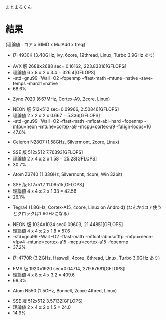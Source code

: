 まとまるくん


# 結果
(理論値 : コア x SIMD x MulAdd x freq)

 * i7-4930K (3.40GHz, Ivy, 6core, 12thread, Linux, Turbo 3.9GHz あり)
  - AVX 版 2688x2688 sec= 0.16162, 223.83316[GFLOPS]
  - 理論値 6 x 8 x 2 x 3.4 = 326.4[GFLOPS]
  - -std=gnu99 -Wall -O2 -fopenmp -ffast-math -mtune=native -save-temps -march=native
  - 68.6%
 * Zynq 7020 (667MHz, Cortex-A9, 2core, Linux)
  - NEON 版 512x512 sec=0.09966, 2.50846[GFLOPS]
  - 理論値 2 x 2 x 2 x 0.667 = 5.336[GFLOPS]
  - -std=gnu99 -Wall -O2 -ffast-math -mfloat-abi=hard -fopenmp -mfpu=neon -mtune=cortex-a9 -mcpu=cortex-a9 -falign-loops=16 
  - 47.0%
 * Celeron N2807 (1.58GHz, Silvermont, 2core, Linux)
  - SSE 版 512x512 7.76393[GFLOPS]
  - 理論値 2 x 4 x 2 x 1.58 = 25.28[GFLOPS]
  - 30.7%
 * Atom Z3740 (1.33GHz, Silvermont, 4core, Win 32bit)
  - SSE 版 512x512 11.09515[GFLOPS]
  - 理論値 4 x 4 x 2 x 1.33 = 42.56
  - 26.1%
 * Tegra4 (1.8GHz, Cortex-A15, 4core, Linux on Android) (なんか4コア使うとクロックは1.6GHzになる)
  - NEON 版 1024x1024 sec0.09603,  21.44851[GFLOPS]
  - 理論値 4 x 4 x 2 x 1.8 = 57.6
  - -std=gnu99 -Wall -O2 -ffast-math -mfloat-abi=softfp -mfpu=neon-vfpv4 -mtune=cortex-a15 -mcpu=cortex-a15 -fopenmp
  - 37.2%
 * i7-4770R (3.2GHz, Haswell, 4core, 8thread, Linux, Turbo 3.9GHz あり)
  - FMA 版 1920x1920 sec=0.04714, 279.67681[GFLOPS]
  - 理論値 4 x 8 x 4 x 3.2 = 409.6
  - 68.3%
 * Atom N550 (1.5GHz, Bonnell, 2core 4thred, Linux)
  - SSE 版 512x512 3.57132[GFLOPS]
  - 理論値 2 x 4 x 2 x 1.5 = 24.0
  - 14.9%
